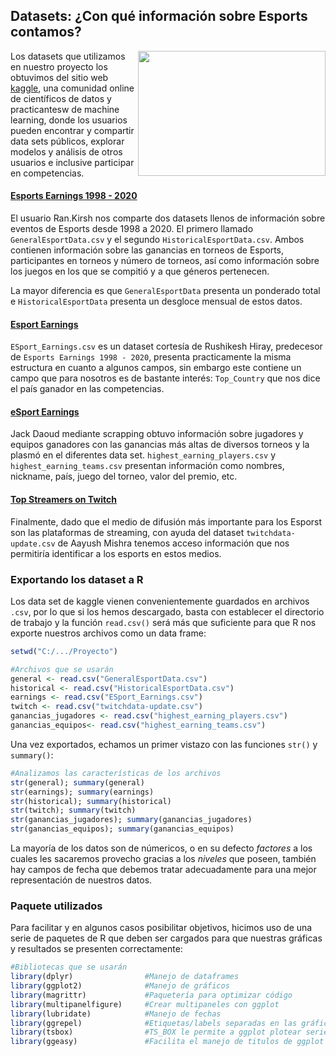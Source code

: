 ## Datasets: ¿Con qué información sobre Esports contamos?

<img src="../../Imágenes/logo_kaggle.png" align="right" height="200" width="300">

Los datasets que utilizamos en nuestro proyecto los obtuvimos del sitio web [kaggle](https://www.kaggle.com/), una comunidad online de científicos de datos y practicantesw de machine learning, donde los usuarios pueden encontrar y compartir data sets públicos, explorar modelos y análisis de otros usuarios e inclusive participar en competencias.


#### [Esports Earnings 1998 - 2020](https://www.kaggle.com/rankirsh/esports-earnings)

El usuario Ran.Kirsh nos comparte dos datasets llenos de información sobre eventos de Esports desde 1998 a 2020. El primero llamado `GeneralEsportData.csv` y el segundo `HistoricalEsportData.csv`. Ambos contienen información sobre las ganancias en torneos de Esports, participantes en torneos y número de torneos, así como información sobre los juegos en los que se compitió y a que géneros pertenecen. 

La mayor diferencia es que `GeneralEsportData` presenta un ponderado total e `HistoricalEsportData` presenta un desgloce mensual de estos datos.

#### [Esport Earnings](https://www.kaggle.com/rushikeshhiray/esport-earnings)

`ESport_Earnings.csv` es un dataset cortesía de Rushikesh Hiray, predecesor de `Esports Earnings 1998 - 2020`, presenta practicamente la misma estructura en cuanto a algunos campos, sin embargo este contiene un campo que para nosotros es de bastante interés: `Top_Country` que nos dice el país ganador en las competencias.


#### [eSport Earnings](https://www.kaggle.com/jackdaoud/esports-earnings-for-players-teams-by-game)

Jack Daoud mediante scrapping obtuvo información sobre jugadores y equipos ganadores con las ganancias más altas de diversos torneos y la plasmó en el diferentes data set. `highest_earning_players.csv` y `highest_earning_teams.csv` presentan información como nombres, nickname, país, juego del torneo, valor del premio, etc. 

#### [Top Streamers on Twitch](https://www.kaggle.com/aayushmishra1512/twitchdata)

Finalmente, dado que el medio de difusión más importante para los Esporst son las plataformas de streaming, con ayuda del dataset `twitchdata-update.csv` de Aayush Mishra tenemos acceso información que nos permitiría identificar a los esports en estos medios.

### Exportando los dataset a R

Los data set de kaggle vienen convenientemente guardados en archivos `.csv`, por lo que si los hemos descargado, basta con establecer el directorio de trabajo y la función
`read.csv()` será más que suficiente para que R nos exporte nuestros archivos como un data frame:

```R
setwd("C:/.../Proyecto")

#Archivos que se usarán
general <- read.csv("GeneralEsportData.csv")
historical <- read.csv("HistoricalEsportData.csv")
earnings <- read.csv("ESport_Earnings.csv")
twitch <- read.csv("twitchdata-update.csv")
ganancias_jugadores <- read.csv("highest_earning_players.csv")
ganancias_equipos<- read.csv("highest_earning_teams.csv")
```

Una vez exportados, echamos un primer vistazo con las funciones `str()` y `summary()`:

```R
#Analizamos las características de los archivos
str(general); summary(general)
str(earnings); summary(earnings)
str(historical); summary(historical)
str(twitch); summary(twitch)
str(ganancias_jugadores); summary(ganancias_jugadores)
str(ganancias_equipos); summary(ganancias_equipos)
```

La mayoría de los datos son de númericos, o en su defecto *factores* a los cuales les sacaremos provecho gracias a los *niveles* que poseen, también hay campos de fecha que debemos tratar adecuadamente para una mejor representación de nuestros datos.

### Paquete utilizados

Para facilitar y en algunos casos posibilitar objetivos, hicimos uso de una serie de paquetes de R que deben ser cargados para que nuestras gráficas y resultados se presenten correctamente:

```R
#Bibliotecas que se usarán
library(dplyr)                #Manejo de dataframes
library(ggplot2)              #Manejo de gráficos
library(magrittr)             #Paquetería para optimizar código
library(multipanelfigure)     #Crear multipaneles con ggplot
library(lubridate)            #Manejo de fechas
library(ggrepel)              #Etiquetas/labels separadas en las gráficas
library(tsbox)                #TS_BOX le permite a ggplot plotear series de tiempo
library(ggeasy)               #Facilita el manejo de titulos de ggplot dentro de multipanelfigure
```




